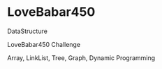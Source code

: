 # LoveBabar450

DataStructure 

LoveBabar450 Challenge

Array, LinkList, Tree, Graph, Dynamic Programming
